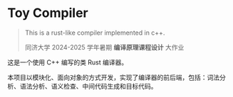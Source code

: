 # Toy Compiler

> This is a rust-like compiler implemented in c++.
>
> 同济大学 2024-2025 学年暑期 **编译原理课程设计** 大作业

这是一个使用 C++ 编写的类 Rust 编译器。

本项目以模块化、面向对象的方式开发，实现了编译器的前后端，包括：词法分析、语法分析、语义检查、中间代码生成和目标代码。

